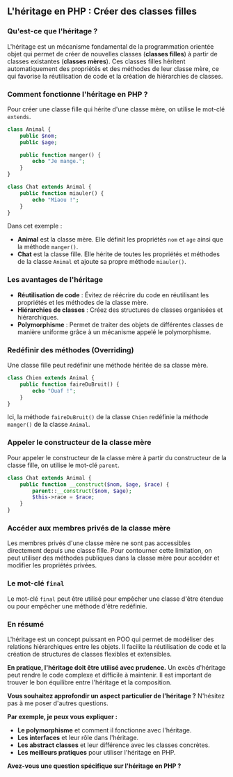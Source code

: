 ## L'héritage en PHP : Créer des classes filles

### Qu'est-ce que l'héritage ?

L'héritage est un mécanisme fondamental de la programmation orientée objet qui permet de créer de nouvelles classes (**classes filles**) à partir de classes existantes (**classes mères**). Ces classes filles héritent automatiquement des propriétés et des méthodes de leur classe mère, ce qui favorise la réutilisation de code et la création de hiérarchies de classes.

### Comment fonctionne l'héritage en PHP ?

Pour créer une classe fille qui hérite d'une classe mère, on utilise le mot-clé `extends`.

```php
class Animal {
    public $nom;
    public $age;

    public function manger() {
        echo "Je mange.";
    }
}

class Chat extends Animal {
    public function miauler() {
        echo "Miaou !";
    }
}
```

Dans cet exemple :

* **Animal** est la classe mère. Elle définit les propriétés `nom` et `age` ainsi que la méthode `manger()`.
* **Chat** est la classe fille. Elle hérite de toutes les propriétés et méthodes de la classe `Animal` et ajoute sa propre méthode `miauler()`.

### Les avantages de l'héritage

* **Réutilisation de code** : Évitez de réécrire du code en réutilisant les propriétés et les méthodes de la classe mère.
* **Hiérarchies de classes** : Créez des structures de classes organisées et hiérarchiques.
* **Polymorphisme** : Permet de traiter des objets de différentes classes de manière uniforme grâce à un mécanisme appelé le polymorphisme.

### Redéfinir des méthodes (Overriding)

Une classe fille peut redéfinir une méthode héritée de sa classe mère.

```php
class Chien extends Animal {
    public function faireDuBruit() {
        echo "Ouaf !";
    }
}
```

Ici, la méthode `faireDuBruit()` de la classe `Chien` redéfinie la méthode `manger()` de la classe `Animal`.

### Appeler le constructeur de la classe mère

Pour appeler le constructeur de la classe mère à partir du constructeur de la classe fille, on utilise le mot-clé `parent`.

```php
class Chat extends Animal {
    public function __construct($nom, $age, $race) {
        parent::__construct($nom, $age);
        $this->race = $race;
    }
}
```

### Accéder aux membres privés de la classe mère

Les membres privés d'une classe mère ne sont pas accessibles directement depuis une classe fille. Pour contourner cette limitation, on peut utiliser des méthodes publiques dans la classe mère pour accéder et modifier les propriétés privées.

### Le mot-clé `final`

Le mot-clé `final` peut être utilisé pour empêcher une classe d'être étendue ou pour empêcher une méthode d'être redéfinie.

### En résumé

L'héritage est un concept puissant en POO qui permet de modéliser des relations hiérarchiques entre les objets. Il facilite la réutilisation de code et la création de structures de classes flexibles et extensibles.

**En pratique, l'héritage doit être utilisé avec prudence.** Un excès d'héritage peut rendre le code complexe et difficile à maintenir. Il est important de trouver le bon équilibre entre l'héritage et la composition.

**Vous souhaitez approfondir un aspect particulier de l'héritage ?** N'hésitez pas à me poser d'autres questions. 

**Par exemple, je peux vous expliquer :**

* **Le polymorphisme** et comment il fonctionne avec l'héritage.
* **Les interfaces** et leur rôle dans l'héritage.
* **Les abstract classes** et leur différence avec les classes concrètes.
* **Les meilleurs pratiques** pour utiliser l'héritage en PHP.

**Avez-vous une question spécifique sur l'héritage en PHP ?**
